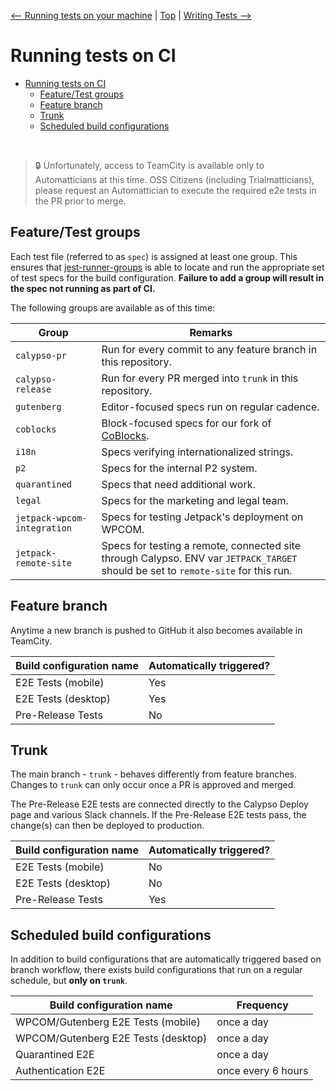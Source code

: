 [<-- Running tests on your machine](./tests_local.md) | [Top](./../README.md) | [Writing Tests -->](./writing_tests.md)

# Running tests on CI

<!-- TOC -->

- [Running tests on CI](#running-tests-on-ci)
  - [Feature/Test groups](#featuretest-groups)
  - [Feature branch](#feature-branch)
  - [Trunk](#trunk)
  - [Scheduled build configurations](#scheduled-build-configurations)

<!-- /TOC -->

<br>

> :lock: Unfortunately, access to TeamCity is available only to Automatticians at this time. OSS Citizens (including Trialmatticians), please request an Automattician to execute the required e2e tests in the PR prior to merge.

## Feature/Test groups

Each test file (referred to as `spec`) is assigned at least one group.
This ensures that [jest-runner-groups](https://github.com/eugene-manuilov/jest-runner-groups) is able to locate and run the appropriate set of test specs for the build configuration. **Failure to add a group will result in the spec not running as part of CI.**

The following groups are available as of this time:

| Group                       | Remarks                                                                                                                           |
| --------------------------- | --------------------------------------------------------------------------------------------------------------------------------- |
| `calypso-pr`                | Run for every commit to any feature branch in this repository.                                                                    |
| `calypso-release`           | Run for every PR merged into `trunk` in this repository.                                                                          |
| `gutenberg`                 | Editor-focused specs run on regular cadence.                                                                                      |
| `coblocks`                  | Block-focused specs for our fork of [CoBlocks](https://wordpress.org/plugins/coblocks/).                                          |
| `i18n`                      | Specs verifying internationalized strings.                                                                                        |
| `p2`                        | Specs for the internal P2 system.                                                                                                 |
| `quarantined`               | Specs that need additional work.                                                                                                  |
| `legal`                     | Specs for the marketing and legal team.                                                                                           |
| `jetpack-wpcom-integration` | Specs for testing Jetpack's deployment on WPCOM.                                                                                  |
| `jetpack-remote-site`       | Specs for testing a remote, connected site through Calypso. ENV var `JETPACK_TARGET` should be set to `remote-site` for this run. |

## Feature branch

Anytime a new branch is pushed to GitHub it also becomes available in TeamCity.

| Build configuration name | Automatically triggered? |
| ------------------------ | ------------------------ |
| E2E Tests (mobile)       | Yes                      |
| E2E Tests (desktop)      | Yes                      |
| Pre-Release Tests        | No                       |

## Trunk

The main branch - `trunk` - behaves differently from feature branches. Changes to `trunk` can only occur once a PR is approved and merged.

The Pre-Release E2E tests are connected directly to the Calypso Deploy page and various Slack channels. If the Pre-Release E2E tests pass, the change(s) can then be deployed to production.

| Build configuration name | Automatically triggered? |
| ------------------------ | ------------------------ |
| E2E Tests (mobile)       | No                       |
| E2E Tests (desktop)      | No                       |
| Pre-Release Tests        | Yes                      |

## Scheduled build configurations

In addition to build configurations that are automatically triggered based on branch workflow, there exists build configurations that run on a regular schedule, but **only on `trunk`**.

| Build configuration name            | Frequency          |
| ----------------------------------- | ------------------ |
| WPCOM/Gutenberg E2E Tests (mobile)  | once a day         |
| WPCOM/Gutenberg E2E Tests (desktop) | once a day         |
| Quarantined E2E                     | once a day         |
| Authentication E2E                  | once every 6 hours |
